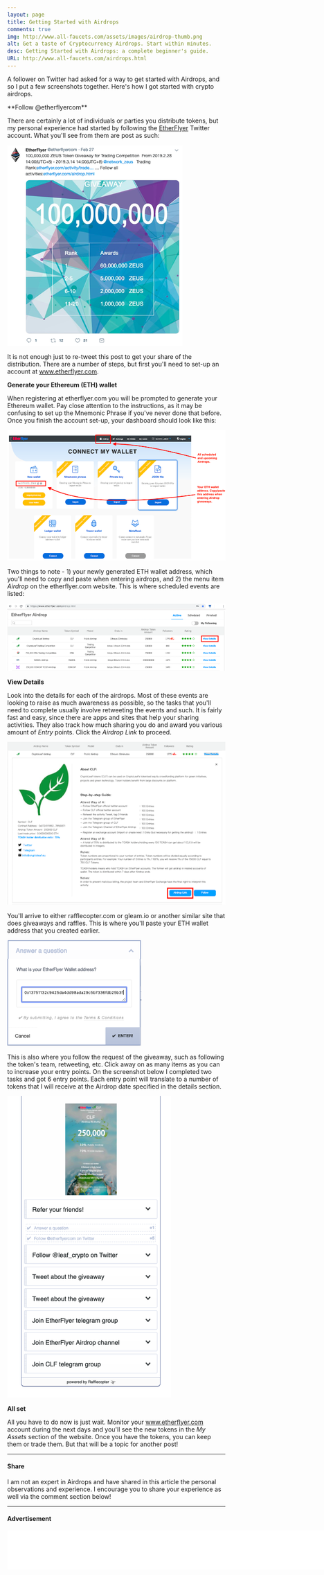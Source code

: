 ```yaml
---
layout: page
title: Getting Started with Airdrops
comments: true
img: http://www.all-faucets.com/assets/images/airdrop-thumb.png
alt: Get a taste of Cryptocurrency Airdrops. Start within minutes.
desc: Getting Started with Airdrops: a complete beginner's guide.  
URL: http://www.all-faucets.com/airdrops.html
---
```


A follower on Twitter had asked for a way to get started with Airdrops, and so I put a few screenshots together. Here's how I got started with crypto airdrops.

<p> </p>
**Follow @etherflyercom**

There are certainly a lot of individuals or parties you distribute tokens, but my personal experience had started by following the <a href="https://twitter.com/etherflyercom" target="_blank">EtherFlyer</a> Twitter account. What you'll see from them are post as such:

<p> </p>
<p><img src="/assets/images/EtherFlyer-01.png" border="0"></p>

It is not enough just to re-tweet this post to get your share of the distribution. There are a number of steps, but first you'll need to set-up an account at <a href="https://www.etherflyer.com/" target="_blank">www.etherflyer.com</a>.

**Generate your Ethereum (ETH) wallet**

When registering at etherflyer.com you will be prompted to generate your Ethereum wallet. Pay close attention to the instructions, as it may be confusing to set up the Mnemonic Phrase if you've never done that before. Once you finish the account set-up, your dashboard should look like this:

<p> </p>
<p><img src="/assets/images/EtherFlyer-02.png" border="0"></p>

Two things to note - 1) your newly generated ETH wallet address, which you'll need to copy and paste when entering airdrops, and 2) the menu item <i>Airdrop</i> on the etherflyer.com website. This is where scheduled events are listed:

<p> </p>
<p><img src="/assets/images/EtherFlyer-03.png" border="0"></p>

**View Details**

Look into the details for each of the airdrops. Most of these events are looking to raise as much awareness as possible, so the tasks that you'll need to complete  usually involve retweeting the events and such. It is fairly fast and easy, since there are apps and sites that help your sharing activities. They also track how much sharing you do and award you various amount of <i>Entry</i> points. Click the <i>Airdrop Link</i> to proceed.

<p> </p>
<p><img src="/assets/images/EtherFlyer-04.png" border="0"></p>

You'll arrive to either rafflecopter.com or gleam.io or another similar site that does giveaways and raffles. This is where you'll paste your ETH wallet address that you created earlier.

<p> </p>
<p><img src="/assets/images/EtherFlyer-05.png" border="0"></p>

This is also where you follow the request of the giveaway, such as following the token's team, retweeting, etc. Click away on as many items as you can to increase your entry points. On the screenshot below I completed two tasks and got 6 entry points. Each entry point will translate to a number of tokens that I will receive at the Airdrop date specified in the details section.

<p> </p>
<p><img src="/assets/images/EtherFlyer-06.png" border="0"></p>

**All set**

All you have to do now is just wait. Monitor your www.etherflyer.com account during the next days and you'll see the new tokens in the <i>My Assets</i> section of the website. Once you have the tokens, you can keep them or trade them. But that will be a topic for another post!

---
#### Share

I am not an expert in Airdrops and have shared in this article the personal observations and experience. I encourage you to share your experience as well via the comment section below!

---
#### Advertisement

<iframe data-aa='1121329' src='//ad.a-ads.com/1121329?size=990x90' scrolling='no' style='width:990px; height:90px; border:0px; padding:0; overflow:hidden' allowtransparency='true'></iframe>
